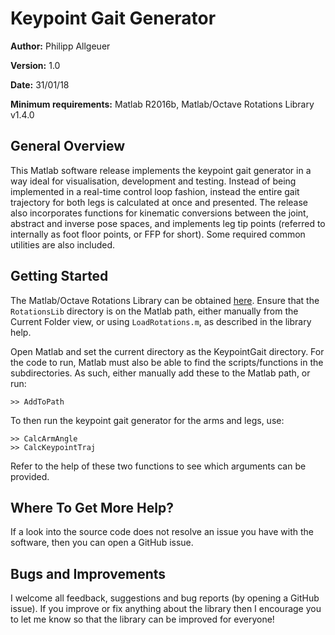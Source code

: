 # Keypoint Gait Generator

**Author:** Philipp Allgeuer

**Version:** 1.0

**Date:** 31/01/18

**Minimum requirements:** Matlab R2016b, Matlab/Octave Rotations Library v1.4.0

## General Overview
This Matlab software release implements the keypoint gait generator in a way
ideal for visualisation, development and testing. Instead of being implemented
in a real-time control loop fashion, instead the entire gait trajectory for both
legs is calculated at once and presented. The release also incorporates
functions for kinematic conversions between the joint, abstract and inverse pose
spaces, and implements leg tip points (referred to internally as foot floor
points, or FFP for short). Some required common utilities are also included.

## Getting Started
The Matlab/Octave Rotations Library can be obtained
[here](https://github.com/AIS-Bonn/matlab_octave_rotations_lib). Ensure that the
`RotationsLib` directory is on the Matlab path, either manually from the Current
Folder view, or using `LoadRotations.m`, as described in the library help.

Open Matlab and set the current directory as the KeypointGait directory. For the
code to run, Matlab must also be able to find the scripts/functions in the
subdirectories. As such, either manually add these to the Matlab path, or run:

    >> AddToPath

To then run the keypoint gait generator for the arms and legs, use:

    >> CalcArmAngle
    >> CalcKeypointTraj

Refer to the help of these two functions to see which arguments can be provided.

## Where To Get More Help?
If a look into the source code does not resolve an issue you have with the
software, then you can open a GitHub issue.

## Bugs and Improvements
I welcome all feedback, suggestions and bug reports (by opening a GitHub issue).
If you improve or fix anything about the library then I encourage you to let me
know so that the library can be improved for everyone!
